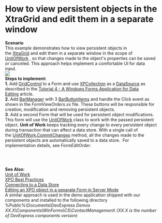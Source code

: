 # How to view persistent objects in the XtraGrid and edit them in a separate window


<p><strong>Scenario</strong><br />This example demonstrates how to view persistent objects in the <a href="https://documentation.devexpress.com/#windowsforms/clsDevExpressXtraGridGridControltopic">XtraGrid</a> and edit them in a separate window in the scope of <a href="https://documentation.devexpress.com/#XPO/CustomDocument2138">UnitOfWork</a> , so that changes made to the object's properties can be saved or canceled. This approach helps implement a comfortable UI for data input. <br /><img src="https://raw.githubusercontent.com/DevExpress-Examples/how-to-view-persistent-objects-in-the-xtragrid-and-edit-them-in-a-separate-window-e771/13.1.4+/media/4c9fb77b-2799-11e4-80b8-00155d624807.png"><br /><strong>Steps to implement:<br />1. </strong>Add <a href="https://documentation.devexpress.com/#windowsforms/clsDevExpressXtraGridGridControltopic">GridControl</a> to a Form and use <a href="https://documentation.devexpress.com/#XPO/clsDevExpressXpoXPCollectiontopic">XPCollection</a> as a <a href="https://documentation.devexpress.com/#WindowsForms/DevExpressXtraGridGridControl_DataSourcetopic">DataSource</a> as described in the <a href="https://documentation.devexpress.com/#XPO/CustomDocument2260">Tutorial 4 - A Windows Forms Application for Data Editing</a> article.<br /><strong>2. </strong>Add <a href="https://documentation.devexpress.com/#windowsforms/clsDevExpressXtraBarsBarManagertopic">BarManager</a> with 3 <a href="https://documentation.devexpress.com/#windowsforms/clsDevExpressXtraBarsBarButtonItemtopic">BarButtonItems</a> and handle the Click event as shown in the <em>FormViewOrders.xx</em> file. These buttons will be responsible for creation, modification and removing persistent objects. <br /><strong>3</strong>. Add a second Form that will be used for persistent object modifications. This form will use the <a href="https://documentation.devexpress.com/#XPO/CustomDocument2138">UnitOfWork</a> class to work with the passed persistent object. <strong>Unit of Work</strong> keeps tracking every change to every persistent object during transaction that can affect a data store. With a single call of the <a href="https://documentation.devexpress.com/XPO/DevExpressXpoUnitOfWork_CommitChangestopic.aspx">UnitOfWork.CommitChanges</a> method, all the changes made to the persistent objects are automatically saved to a data store.  For implementation details, see <em>FormEditOrder</em>.<br /><br /></p>
<p> </p>
<p><strong>See Also:<br /></strong><a href="https://documentation.devexpress.com/#XPO/CustomDocument2138">Unit of Work</a> <br /><a href="https://www.devexpress.com/Support/Center/p/A2944">XPO Best Practices</a><br /><a href="https://documentation.devexpress.com/#XPO/CustomDocument2020">Connecting to a Data Store</a><br /><a href="https://www.devexpress.com/Support/Center/p/T210787">Editing an XPO object in a separate Form in Server Mode</a><br />A similar approach is used in the demo application shipped with our components and installed to the following directory %Public%\Documents\DevExpress<em> Demos XX.X\Components\WinForms\CS\ContactManagement\ (XX.X is the number of DevExpress components version)<br /></em></p>

<br/>



